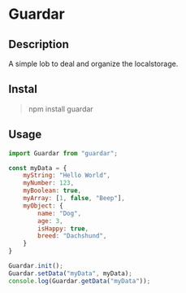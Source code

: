 # Guardar

## Description

A simple lob to deal and organize the localstorage.

## Instal

> npm install guardar

## Usage

```javascript
import Guardar from "guardar";

const myData = {
	myString: "Hello World",
	myNumber: 123,
	myBoolean: true,
	myArray: [1, false, "Beep"],
	myObject: {
		name: "Dog",
		age: 3,
		isHappy: true,
		breed: "Dachshund",
	}
}

Guardar.init();
Guardar.setData("myData", myData);
console.log(Guardar.getData("myData"));

```
